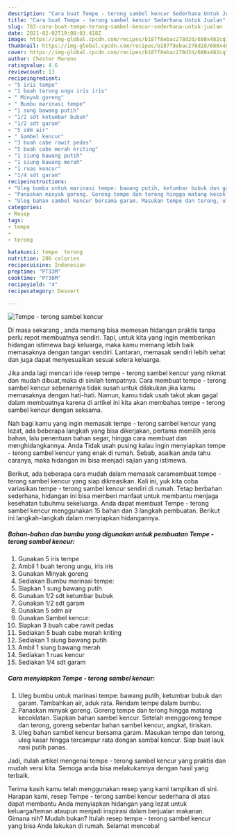 ```yaml
---
description: "Cara buat Tempe - terong sambel kencur Sederhana Untuk Jualan"
title: "Cara buat Tempe - terong sambel kencur Sederhana Untuk Jualan"
slug: 783-cara-buat-tempe-terong-sambel-kencur-sederhana-untuk-jualan
date: 2021-02-02T19:08:03.418Z
image: https://img-global.cpcdn.com/recipes/b187f8ebac278d2d/680x482cq70/tempe-terong-sambel-kencur-foto-resep-utama.jpg
thumbnail: https://img-global.cpcdn.com/recipes/b187f8ebac278d2d/680x482cq70/tempe-terong-sambel-kencur-foto-resep-utama.jpg
cover: https://img-global.cpcdn.com/recipes/b187f8ebac278d2d/680x482cq70/tempe-terong-sambel-kencur-foto-resep-utama.jpg
author: Chester Moreno
ratingvalue: 4.6
reviewcount: 13
recipeingredient:
- "5 iris tempe"
- "1 buah terong ungu iris iris"
- " Minyak goreng"
- " Bumbu marinasi tempe"
- "1 sung bawang putih"
- "1/2 sdt ketumbar bubuk"
- "1/2 sdt garam"
- "5 sdm air"
- " Sambel kencur"
- "3 buah cabe rawit pedas"
- "5 buah cabe merah kriting"
- "1 siung bawang putih"
- "1 siung bawang merah"
- "1 ruas kencur"
- "1/4 sdt garam"
recipeinstructions:
- "Uleg bumbu untuk marinasi tempe: bawang putih, ketumbar bubuk dan garam. Tambahkan air, aduk rata. Rendam tempe dalam bumbu."
- "Panaskan minyak goreng. Goreng tempe dan terong hingga matang kecoklatan. Siapkan bahan sambel kencur. Setelah menggoreng tempe dan terong, goreng sebentar bahan sambel kencur, angkat, tiriskan."
- "Uleg bahan sambel kencur bersama garam. Masukan tempe dan terong, uleg kasar hingga tercampur rata dengan sambal kencur. Siap buat lauk nasi putih panas."
categories:
- Resep
tags:
- tempe
- 
- terong

katakunci: tempe  terong 
nutrition: 206 calories
recipecuisine: Indonesian
preptime: "PT33M"
cooktime: "PT38M"
recipeyield: "4"
recipecategory: Dessert

---
```



![Tempe - terong sambel kencur](https://img-global.cpcdn.com/recipes/b187f8ebac278d2d/680x482cq70/tempe-terong-sambel-kencur-foto-resep-utama.jpg)

Di masa  sekarang , anda memang bisa memesan hidangan praktis tanpa perlu repot membuatnya sendiri. Tapi, untuk kita yang ingin memberikan hidangan istimewa bagi keluarga, maka kamu memang lebih baik memasaknya dengan tangan sendiri. Lantaran, memasak sendiri lebih sehat dan juga dapat menyesuaikan sesuai selera keluarga.

Jika anda lagi mencari ide resep tempe - terong sambel kencur yang nikmat dan mudah dibuat,maka di sinilah tempatnya. Cara membuat tempe - terong sambel kencur  sebenarnya tidak susah untuk dilakukan jika kamu memasaknya dengan hati-hati. Namun, kamu tidak usah takut akan gagal dalam membuatnya 
karena di artikel ini kita akan membahas tempe - terong sambel kencur dengan seksama.  



Nah bagi kamu yang ingin memasak tempe - terong sambel kencur yang lezat, ada beberapa langkah yang bisa dikerjakan, pertama memilih jenis bahan, lalu penentuan bahan segar, hingga cara membuat dan menghidangkannya. Anda Tidak usah pusing kalau ingin menyiapkan tempe - terong sambel kencur yang enak di rumah. Sebab, asalkan anda  tahu caranya, maka hidangan ini bisa menjadi sajian yang istimewa.

Berikut, ada beberapa cara mudah dalam memasak caramembuat tempe - terong sambel kencur yang siap dikreasikan. Kali ini, yuk kita coba variasikan tempe - terong sambel kencur sendiri di rumah. Tetap berbahan sederhana, hidangan ini bisa memberi manfaat untuk membantu menjaga kesehatan tubuhmu sekeluarga. Anda dapat membuat Tempe - terong sambel kencur menggunakan 15 bahan dan 3 langkah pembuatan. Berikut ini langkah-langkah dalam menyiapkan hidangannya.

<!--inarticleads1-->

##### Bahan-bahan dan bumbu yang digunakan untuk pembuatan Tempe - terong sambel kencur:

1. Gunakan 5 iris tempe
1. Ambil 1 buah terong ungu, iris iris
1. Gunakan  Minyak goreng
1. Sediakan  Bumbu marinasi tempe:
1. Siapkan 1 sung bawang putih
1. Gunakan 1/2 sdt ketumbar bubuk
1. Gunakan 1/2 sdt garam
1. Gunakan 5 sdm air
1. Gunakan  Sambel kencur:
1. Siapkan 3 buah cabe rawit pedas
1. Sediakan 5 buah cabe merah kriting
1. Sediakan 1 siung bawang putih
1. Ambil 1 siung bawang merah
1. Sediakan 1 ruas kencur
1. Sediakan 1/4 sdt garam




<!--inarticleads2-->

##### Cara menyiapkan Tempe - terong sambel kencur:

1. Uleg bumbu untuk marinasi tempe: bawang putih, ketumbar bubuk dan garam. Tambahkan air, aduk rata. Rendam tempe dalam bumbu.
1. Panaskan minyak goreng. Goreng tempe dan terong hingga matang kecoklatan. Siapkan bahan sambel kencur. Setelah menggoreng tempe dan terong, goreng sebentar bahan sambel kencur, angkat, tiriskan.
1. Uleg bahan sambel kencur bersama garam. Masukan tempe dan terong, uleg kasar hingga tercampur rata dengan sambal kencur. Siap buat lauk nasi putih panas.




Jadi, itulah artikel mengenai  tempe - terong sambel kencur  yang praktis dan mudah versi kita. Semoga anda bisa melakukannya dengan hasil yang terbaik. 

Terima kasih kamu telah menggunakan resep yang kami tampilkan di sini. Harapan kami, resep  Tempe - terong sambel kencur sederhana di atas dapat membantu Anda menyiapkan hidangan yang lezat untuk keluarga/teman ataupun menjadi inspirasi dalam berjualan makanan. Gimana nih? Mudah bukan? Itulah resep tempe - terong sambel kencur yang bisa Anda lakukan di rumah. Selamat mencoba!

